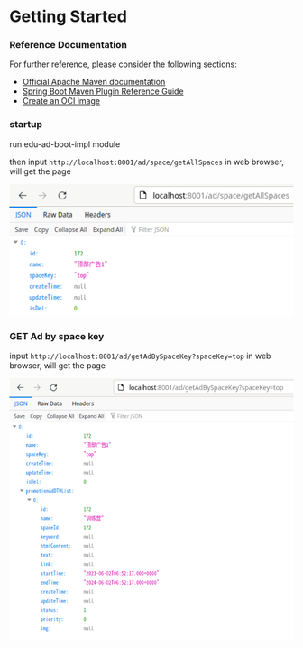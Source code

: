 # Getting Started

### Reference Documentation

For further reference, please consider the following sections:

* [Official Apache Maven documentation](https://maven.apache.org/guides/index.html)
* [Spring Boot Maven Plugin Reference Guide](https://docs.spring.io/spring-boot/docs/2.7.11/maven-plugin/reference/html/)
* [Create an OCI image](https://docs.spring.io/spring-boot/docs/2.7.11/maven-plugin/reference/html/#build-image)


### startup

run edu-ad-boot-impl module

then input `http://localhost:8001/ad/space/getAllSpaces` in web browser, will get the page

![img.png](img.png)

### GET Ad by space key

input `http://localhost:8001/ad/getAdBySpaceKey?spaceKey=top` in web browser, will get the page

![img_1.png](img_1.png)